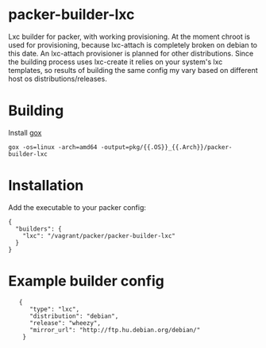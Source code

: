 packer-builder-lxc
==========

Lxc builder for packer, with working provisioning. At the moment chroot is used for provisioning, because lxc-attach is completely broken on debian to this date. An lxc-attach provisioner is planned for other distributions. Since the building process uses lxc-create it relies on your system's lxc templates, so results of building the same config my vary based on different host os distributions/releases.

Building
========

Install [gox](https://github.com/mitchellh/gox)

```
gox -os=linux -arch=amd64 -output=pkg/{{.OS}}_{{.Arch}}/packer-builder-lxc
```

Installation
============

Add the executable to your packer config:
```
{
  "builders": {
    "lxc": "/vagrant/packer/packer-builder-lxc"
  }
}
```

Example builder config
======================
```
   {
      "type": "lxc",
      "distribution": "debian",
      "release": "wheezy",
      "mirror_url": "http://ftp.hu.debian.org/debian/"
    }
```
